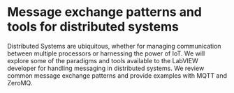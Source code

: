 # Message exchange patterns and tools for distributed systems

Distributed Systems are ubiquitous, whether for managing communication between multiple processors or harnessing the power of IoT.  We will explore some of the paradigms and tools available to the LabVIEW developer for handling messaging in distributed systems. We review common message exchange patterns and provide examples with MQTT and ZeroMQ. 

